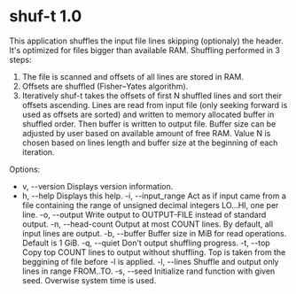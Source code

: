 shuf-t 1.0
======

This application shuffles the input file lines skipping (optionaly) the header. It's optimized for files bigger than available RAM. Shuffling performed in 3 steps:
1. The file is scanned and offsets of all lines are stored in RAM.
2. Offsets are shuffled (Fisher–Yates algorithm).
3. Iteratively shuf-t takes the offsets of first N shuffled lines and sort their offsets ascending. Lines are read from input file (only seeking forward is used as offsets are sorted) and written to memory allocated buffer in shuffled order. Then buffer is written to output file. Buffer size can be adjusted by user based on available amount of free RAM. Value N is chosen based on lines length and buffer size at the beginning of each iteration.

Options:
* v, --version               Displays version information.
* h, --help                  Displays this help.
  -i, --input_range <LO-HI>   Act as if input came from a file containing the
                              range of unsigned decimal integers LO...HI, one
                              per line.
  -o, --output <OUTPUT-FILE>  Write output to OUTPUT-FILE instead of standard
                              output.
  -n, --head-count <COUNT>    Output at most COUNT lines. By default, all input
                              lines are output.
  -b, --buffer <SIZE>         Buffer size in MiB for read operations. Default
                              is 1 GiB.
  -q, --quiet <BOOL>          Don't output shuffling progress.
  -t, --top <COUNT>           Copy top COUNT lines to output without shuffling.
                              Top is taken from the beggining of file before -l
                              is applied.
  -l, --lines <FROM-TO>       Shuffle and output only lines in range FROM..TO.
  -s, --seed <VALUE>          Initialize rand function with given seed.
                              Overwise system time is used.
